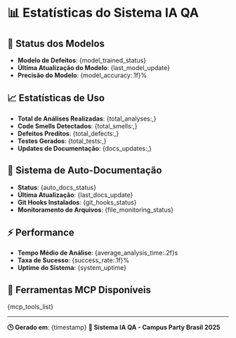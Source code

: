 # 📊 Estatísticas do Sistema IA QA

## 🤖 Status dos Modelos
- **Modelo de Defeitos**: {model_trained_status}
- **Última Atualização do Modelo**: {last_model_update}
- **Precisão do Modelo**: {model_accuracy:.1f}%

## 📈 Estatísticas de Uso
- **Total de Análises Realizadas**: {total_analyses:,}
- **Code Smells Detectados**: {total_smells:,}
- **Defeitos Preditos**: {total_defects:,}
- **Testes Gerados**: {total_tests:,}
- **Updates de Documentação**: {docs_updates:,}

## 🔧 Sistema de Auto-Documentação
- **Status**: {auto_docs_status}
- **Última Atualização**: {last_docs_update}
- **Git Hooks Instalados**: {git_hooks_status}
- **Monitoramento de Arquivos**: {file_monitoring_status}

## ⚡ Performance
- **Tempo Médio de Análise**: {average_analysis_time:.2f}s
- **Taxa de Sucesso**: {success_rate:.1f}%
- **Uptime do Sistema**: {system_uptime}

## 🎯 Ferramentas MCP Disponíveis
{mcp_tools_list}

---
**🕒 Gerado em**: {timestamp}
**🤖 Sistema IA QA - Campus Party Brasil 2025**